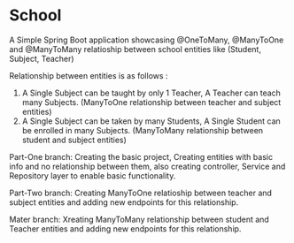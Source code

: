 # School
 A Simple Spring Boot application showcasing @OneToMany, @ManyToOne and @ManyToMany relatioship between school entities like (Student, Subject, Teacher)
 
 Relationship between entities is as follows :
  1. A Single Subject can be taught by only 1 Teacher, A Teacher can teach many Subjects. (ManyToOne relationship between teacher and subject entities)
  2. A Single Subject can be taken by many Students, A Single Student can be enrolled in many Subjects. (ManyToMany relationship between student and subject entities)


Part-One branch:
Creating the basic project, Creating entities with basic info and no relationship between them, also creating controller, Service and Repository layer to enable basic functionality.

Part-Two branch:
Creating ManyToOne relatioship between teacher and subject entities and adding new endpoints for this relationship.

Mater branch:
Xreating ManyToMany relationship between student and Teacher entities and adding new endpoints for this relationship.
